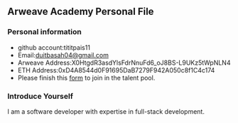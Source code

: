 ## Arweave Academy Personal File

### Personal information

- github account:tititpais11
- Email:duitbasah04@gmail.com   
- Arweave Address:X0HtgdR3asdYlsFdrNnuFd6_oJ8BS-L9UKz5tWpNLN4
- ETH Address:0xD4A8544d0F91695DaB7279F942A050c8f1C4c174
- Please finish this [form](https://docs.google.com/forms/d/e/1FAIpQLSfWA5fIIcBgmRppm3jNz5vmf9Mai_QMVil-2pO4r7YKn_Zhtw/viewform?usp=sf_link) to join in the talent pool.

### Introduce Yourself
I am a software developer with expertise in full-stack development.